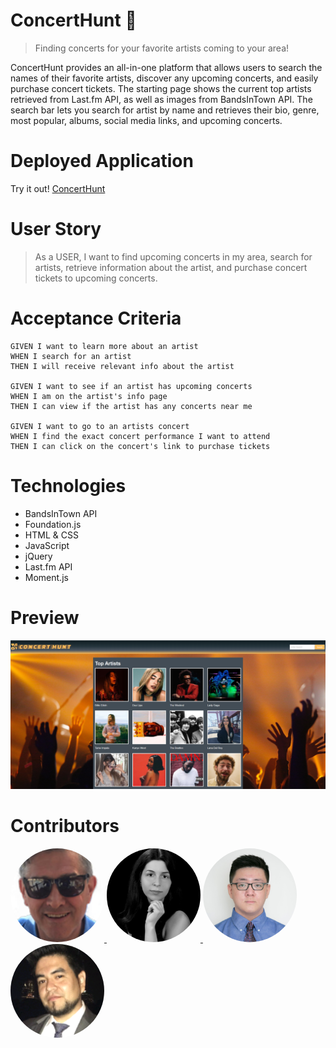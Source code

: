 # ConcertHunt :guitar:

> Finding concerts for your favorite artists coming to your area!

ConcertHunt provides an all-in-one platform that allows users to search the names of their favorite artists, discover any upcoming concerts, and easily purchase concert tickets. The starting page shows the current top artists retrieved from Last.fm API, as well as images from BandsInTown API. The search bar lets you search for artist by name and retrieves their bio, genre, most popular, albums, social media links, and upcoming concerts.

# Deployed Application

Try it out!
[ConcertHunt](https://eshi44.github.io/Concert-Hunt/)

# User Story

> As a USER, I want to find upcoming concerts in my area, search for artists, retrieve information about the artist, and purchase concert tickets to upcoming concerts.

# Acceptance Criteria

```
GIVEN I want to learn more about an artist
WHEN I search for an artist
THEN I will receive relevant info about the artist

GIVEN I want to see if an artist has upcoming concerts
WHEN I am on the artist's info page
THEN I can view if the artist has any concerts near me

GIVEN I want to go to an artists concert
WHEN I find the exact concert performance I want to attend
THEN I can click on the concert's link to purchase tickets

```

# Technologies

- BandsInTown API
- Foundation.js
- HTML & CSS
- JavaScript
- jQuery
- Last.fm API
- Moment.js

# Preview

![Concert Hunt](/assets/images/Concert-Hunt.PNG)

# Contributors

<a href="https://github.com/tomaspz">
         <img alt="Tomás-Pérez-Zafón" src="assets/images/Tomás-Pérez-Zafón.png"
         width="150" height="150" style="border-radius:50%">
      </a>

<a href="https://github.com/Eshi44">
         <img alt="Emerald Hamel-Iervolino" src="assets/images/Emerald-Hamel-Iervolino.jpg"
         width="150" height="150" style="border-radius:50%">
      </a>

<a href="https://github.com/bkim377">
         <img alt="Brandon Kim" src="assets/images/Brandon-Kim.png"
         width="150" height="150" style="border-radius:50%">
      </a>

<a href="https://github.com/noobatl">
         <img alt="JJ Villacres" src="assets/images/JJ-Villacres.png"
         width="150" height="150" style="border-radius:9999px">
      </a>

